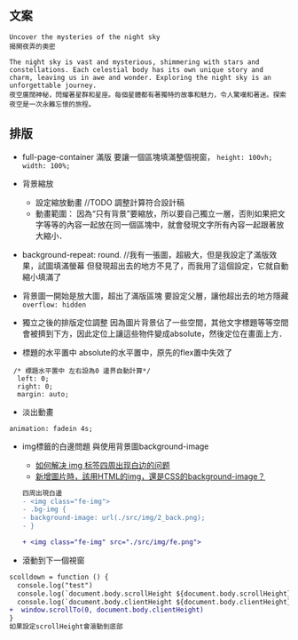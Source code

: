 


## 文案
```
Uncover the mysteries of the night sky
揭開夜弄的奧密

The night sky is vast and mysterious, shimmering with stars and constellations. Each celestial body has its own unique story and charm, leaving us in awe and wonder. Exploring the night sky is an unforgettable journey.
夜空廣闊神秘，閃耀著星群和星座。每個星體都有著獨特的故事和魅力，令人驚嘆和著迷。探索夜空是一次永難忘懷的旅程。
```

## 排版
- full-page-container 滿版
要讓一個區塊填滿整個視窗， `height: 100vh; width: 100%;`


- 背景縮放
  - 設定縮放動畫 //TODO 調整計算符合設計稿
  - 動畫範圍：
因為“只有背景”要縮放，所以要自己獨立一層，否則如果把文字等等的內容一起放在同一個區塊中，就會發現文字所有內容一起跟著放大縮小．
 - background-repeat: round. 
//我有一張圖，超級大，但是我設定了滿版效果，試圖填滿螢幕
但發現超出去的地方不見了，而我用了這個設定，它就自動縮小填滿了


- 背景圖一開始是放大圖，超出了滿版區塊
要設定父層，讓他超出去的地方隱藏 ` overflow: hidden`

- 獨立之後的排版定位調整
因為圖片背景佔了一些空間，其他文字標題等等空間會被擠到下方，因此定位上讓這些物件變成absolute，然後定位在畫面上方．

- 標題的水平置中
absolute的水平置中，原先的flex置中失效了
```
 /* 標題水平置中 左右設為0 邊界自動計算*/
  left: 0;
  right: 0;
  margin: auto;
  ```

- 淡出動畫
```
animation: fadein 4s;
```

- img標籤的白邊問題 與使用背景圖background-image
  - [如何解决 img 标签四周出现白边的问题](https://blog.csdn.net/yiguoxiaohai/article/details/121673610)
  - [新增圖片時，該用HTML的img，還是CSS的background-image？](https://jimmyswebnote.com/html-img-or-css-background-image/)

  ```diff
  四周出現白邊
  - <img class="fe-img">
  - .bg-img {
  - background-image: url(./src/img/2_back.png);
  - }
  
  + <img class="fe-img" src="./src/img/fe.png">

  ```
- 滾動到下一個視窗
```diff
scolldown = function () {
  console.log("test")
  console.log(`document.body.scrollHeight ${document.body.scrollHeight}`) //2600 範例會根據視窗大小不同
  console.log(`document.body.clientHeight ${document.body.clientHeight}`) //995 範例會根據視窗大小不同
+  window.scrollTo(0, document.body.clientHeight)
}
如果設定scrollHeight會滾動到底部

```
